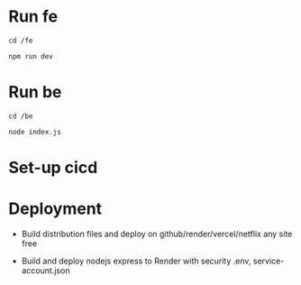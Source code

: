 # Run fe

```
cd /fe

npm run dev
```

# Run be

```
cd /be

node index.js
```

# Set-up cicd

# Deployment

- Build distribution files and deploy on github/render/vercel/netflix any site free

- Build and deploy nodejs express to Render with security .env, service-account.json
